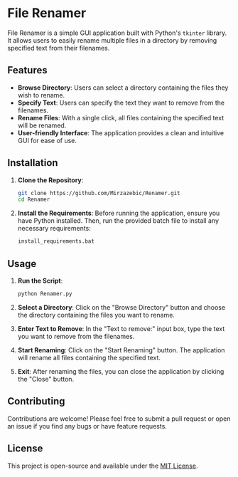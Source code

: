 # File Renamer

File Renamer is a simple GUI application built with Python's `tkinter` library. It allows users to easily rename multiple files in a directory by removing specified text from their filenames.

## Features

- **Browse Directory**: Users can select a directory containing the files they wish to rename.
- **Specify Text**: Users can specify the text they want to remove from the filenames.
- **Rename Files**: With a single click, all files containing the specified text will be renamed.
- **User-friendly Interface**: The application provides a clean and intuitive GUI for ease of use.

## Installation

1. **Clone the Repository**:
   ```bash
   git clone https://github.com/Mirzazebic/Renamer.git
   cd Renamer
   ```

2. **Install the Requirements**:
   Before running the application, ensure you have Python installed. Then, run the provided batch file to install any necessary requirements:
   ```bash
   install_requirements.bat
   ```

## Usage

1. **Run the Script**:
   ```bash
   python Renamer.py
   ```

2. **Select a Directory**: Click on the "Browse Directory" button and choose the directory containing the files you want to rename.

3. **Enter Text to Remove**: In the "Text to remove:" input box, type the text you want to remove from the filenames.

4. **Start Renaming**: Click on the "Start Renaming" button. The application will rename all files containing the specified text.

5. **Exit**: After renaming the files, you can close the application by clicking the "Close" button.

## Contributing

Contributions are welcome! Please feel free to submit a pull request or open an issue if you find any bugs or have feature requests.

## License

This project is open-source and available under the [MIT License](LICENSE).
